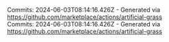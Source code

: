 Commits: 2024-06-03T08:14:16.426Z - Generated via https://github.com/marketplace/actions/artificial-grass
<br>
Commits: 2024-06-03T08:14:16.426Z - Generated via https://github.com/marketplace/actions/artificial-grass
<br>
